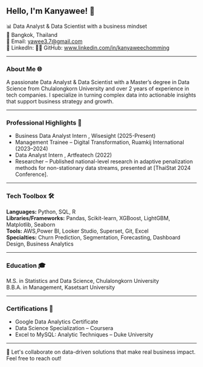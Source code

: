 ## Hello, I'm Kanyawee! 👋

📊 Data Analyst & Data Scientist with a business mindset  
📍 Bangkok, Thailand  
📧 Email: yawee3.7@gmail.com  
🔗 LinkedIn: 
👩‍💻 GitHub: www.linkedin.com/in/kanyaweechomming

---

### About Me 🌐  
A passionate Data Analyst & Data Scientist with a Master’s degree in Data Science from Chulalongkorn University and over 2 years of experience in tech companies. I specialize in turning complex data into actionable insights that support business strategy and growth.

---

### Professional Highlights 🌟  
- Business Data Analyst Intern , Wisesight (2025-Present)  
- Management Trainee – Digital Transformation, Ruamkij International (2023–2024)
- Data Analyst Intern , Artfeatech (2022)  
- Researcher – Published national-level research in adaptive penalization methods for non-stationary data streams, presented at [ThaiStat 2024 Conference].

---

### Tech Toolbox 🛠️  
**Languages:** Python, SQL, R  
**Libraries/Frameworks:** Pandas, Scikit-learn, XGBoost, LightGBM, Matplotlib, Seaborn  
**Tools:** AWS,Power BI, Looker Studio, Superset, Git, Excel  
**Specialties:** Churn Prediction, Segmentation, Forecasting, Dashboard Design, Business Analytics

---

### Education 🎓  
M.S. in Statistics and Data Science, Chulalongkorn University  
B.B.A. in Management, Kasetsart University  

---

### Certifications 📜  
- Google Data Analytics Certificate  
- Data Science Specialization – Coursera  
- Excel to MySQL: Analytic Techniques – Duke University  

---

🔗 Let's collaborate on data-driven solutions that make real business impact. Feel free to reach out!

